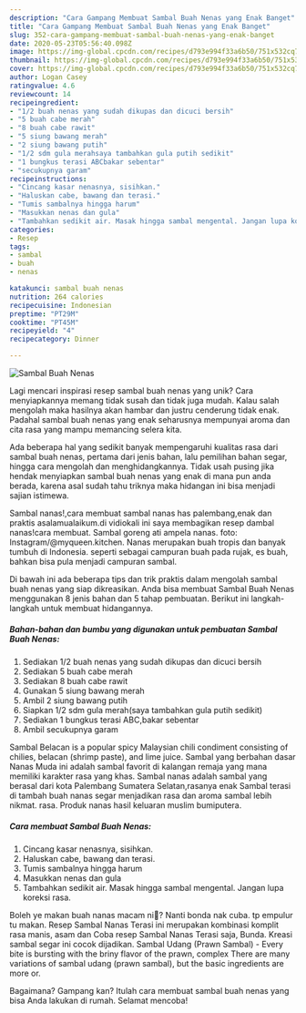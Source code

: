 ```yaml
---
description: "Cara Gampang Membuat Sambal Buah Nenas yang Enak Banget"
title: "Cara Gampang Membuat Sambal Buah Nenas yang Enak Banget"
slug: 352-cara-gampang-membuat-sambal-buah-nenas-yang-enak-banget
date: 2020-05-23T05:56:40.098Z
image: https://img-global.cpcdn.com/recipes/d793e994f33a6b50/751x532cq70/sambal-buah-nenas-foto-resep-utama.jpg
thumbnail: https://img-global.cpcdn.com/recipes/d793e994f33a6b50/751x532cq70/sambal-buah-nenas-foto-resep-utama.jpg
cover: https://img-global.cpcdn.com/recipes/d793e994f33a6b50/751x532cq70/sambal-buah-nenas-foto-resep-utama.jpg
author: Logan Casey
ratingvalue: 4.6
reviewcount: 14
recipeingredient:
- "1/2 buah nenas yang sudah dikupas dan dicuci bersih"
- "5 buah cabe merah"
- "8 buah cabe rawit"
- "5 siung bawang merah"
- "2 siung bawang putih"
- "1/2 sdm gula merahsaya tambahkan gula putih sedikit"
- "1 bungkus terasi ABCbakar sebentar"
- "secukupnya garam"
recipeinstructions:
- "Cincang kasar nenasnya, sisihkan."
- "Haluskan cabe, bawang dan terasi."
- "Tumis sambalnya hingga harum"
- "Masukkan nenas dan gula"
- "Tambahkan sedikit air. Masak hingga sambal mengental. Jangan lupa koreksi rasa."
categories:
- Resep
tags:
- sambal
- buah
- nenas

katakunci: sambal buah nenas 
nutrition: 264 calories
recipecuisine: Indonesian
preptime: "PT29M"
cooktime: "PT45M"
recipeyield: "4"
recipecategory: Dinner

---
```



![Sambal Buah Nenas](https://img-global.cpcdn.com/recipes/d793e994f33a6b50/751x532cq70/sambal-buah-nenas-foto-resep-utama.jpg)

Lagi mencari inspirasi resep sambal buah nenas yang unik? Cara menyiapkannya memang tidak susah dan tidak juga mudah. Kalau salah mengolah maka hasilnya akan hambar dan justru cenderung tidak enak. Padahal sambal buah nenas yang enak seharusnya mempunyai aroma dan cita rasa yang mampu memancing selera kita.

Ada beberapa hal yang sedikit banyak mempengaruhi kualitas rasa dari sambal buah nenas, pertama dari jenis bahan, lalu pemilihan bahan segar, hingga cara mengolah dan menghidangkannya. Tidak usah pusing jika hendak menyiapkan sambal buah nenas yang enak di mana pun anda berada, karena asal sudah tahu triknya maka hidangan ini bisa menjadi sajian istimewa.

Sambal nanas!,cara membuat sambal nanas has palembang,enak dan praktis asalamualaikum.di vidiokali ini saya membagikan resep dambal nanas!cara membuat. Sambal goreng ati ampela nanas. foto: Instagram/@myqueen.kitchen. Nanas merupakan buah tropis dan banyak tumbuh di Indonesia. seperti sebagai campuran buah pada rujak, es buah, bahkan bisa pula menjadi campuran sambal.


Di bawah ini ada beberapa tips dan trik praktis dalam mengolah sambal buah nenas yang siap dikreasikan. Anda bisa membuat Sambal Buah Nenas menggunakan 8 jenis bahan dan 5 tahap pembuatan. Berikut ini langkah-langkah untuk membuat hidangannya.

<!--inarticleads1-->

##### Bahan-bahan dan bumbu yang digunakan untuk pembuatan Sambal Buah Nenas:

1. Sediakan 1/2 buah nenas yang sudah dikupas dan dicuci bersih
1. Sediakan 5 buah cabe merah
1. Sediakan 8 buah cabe rawit
1. Gunakan 5 siung bawang merah
1. Ambil 2 siung bawang putih
1. Siapkan 1/2 sdm gula merah(saya tambahkan gula putih sedikit)
1. Sediakan 1 bungkus terasi ABC,bakar sebentar
1. Ambil secukupnya garam


Sambal Belacan is a popular spicy Malaysian chili condiment consisting of chilies, belacan (shrimp paste), and lime juice. Sambal yang berbahan dasar Nanas Muda ini adalah sambal favorit di kalangan remaja yang mana memiliki karakter rasa yang khas. Sambal nanas adalah sambal yang berasal dari kota Palembang Sumatera Selatan,rasanya enak Sambal terasi di tambah buah nanas segar menjadikan rasa dan aroma sambal lebih nikmat. rasa. Produk nanas hasil keluaran muslim bumiputera. 

<!--inarticleads2-->

##### Cara membuat Sambal Buah Nenas:

1. Cincang kasar nenasnya, sisihkan.
1. Haluskan cabe, bawang dan terasi.
1. Tumis sambalnya hingga harum
1. Masukkan nenas dan gula
1. Tambahkan sedikit air. Masak hingga sambal mengental. Jangan lupa koreksi rasa.


Boleh ye makan buah nanas macam ni🤔? Nanti bonda nak cuba. tp empulur tu makan. Resep Sambal Nanas Terasi ini merupakan kombinasi komplit rasa manis, asam dan Coba resep Sambal Nanas Terasi saja, Bunda. Kreasi sambal segar ini cocok dijadikan. Sambal Udang (Prawn Sambal) - Every bite is bursting with the briny flavor of the prawn, complex There are many variations of sambal udang (prawn sambal), but the basic ingredients are more or. 

Bagaimana? Gampang kan? Itulah cara membuat sambal buah nenas yang bisa Anda lakukan di rumah. Selamat mencoba!
